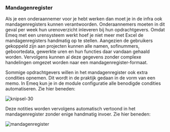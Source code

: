 ### Mandagenregister

Als je een onderaannemer voor je hebt werken dan moet je in de infra ook mandagenregisters kunnen verantwoorden. Onderaannemers moeten in dit geval per week hun urenoverzicht inleveren bij hun opdrachtgevers. Omdat Emeq met een urensysteem werkt hoef je niet meer met Excel de mandagenregisters handmatig op te stellen. Aangezien de gebruikers gekoppeld zijn aan projecten kunnen alle  namen, sofinummers, geboortedata, gewerkte uren en hun functies daar vandaan gehaald worden. Vervolgens kunnen al deze gegevens zonder complexe handelingen omgezet worden naar een mandagenregister-formaat.

Sommige opdrachtgevers willen in het mandagenregister ook extra condities opnemen. Dit wordt in de praktijk gedaan in de vorm van een memo. In Emeq kun je in de module configuratie alle benodigde condities automatiseren. Zie hier beneden: 

![knipsel-30](https://user-images.githubusercontent.com/95087870/149657119-fd8b7d54-5773-4071-8a23-6f44cc194183.PNG)

Deze notities worden vervolgens automatisch vertoond in het mandagenregister zonder enige handmatig invoer. Zie hier beneden:

![mandagenregister](https://user-images.githubusercontent.com/95087870/154230764-9f2ee58a-a103-4a13-a8ff-029a5bdaf1a9.png)
